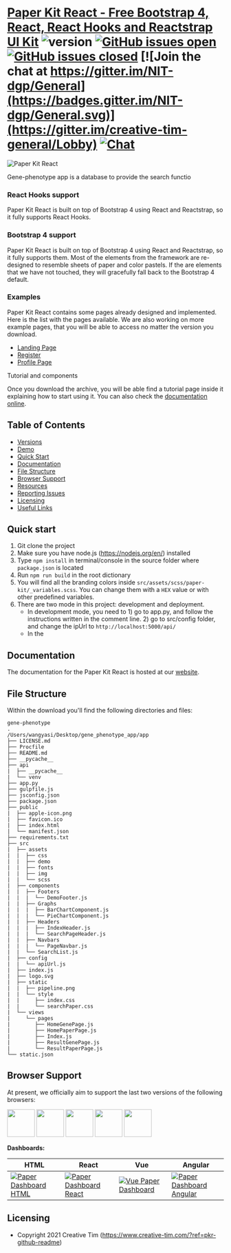 # [Paper Kit React - Free Bootstrap 4, React, React Hooks and Reactstrap UI Kit](https://demos.creative-tim.com/paper-kit-react/#/index?ref=pkr-github-readme) ![version](https://img.shields.io/badge/version-1.3.0-blue.svg) [![GitHub issues open](https://img.shields.io/github/issues/creativetimofficial/material-kit.svg?maxAge=2592000)](https://github.com/creativetimofficial/paper-kit-react/issues?q=is%3Aopen+is%3Aissue) [![GitHub issues closed](https://img.shields.io/github/issues-closed-raw/creativetimofficial/paper-kit-react.svg?maxAge=2592000)](https://github.com/creativetimofficial/paper-kit-react/issues?q=is%3Aissue+is%3Aclosed) [![Join the chat at https://gitter.im/NIT-dgp/General](https://badges.gitter.im/NIT-dgp/General.svg)](https://gitter.im/creative-tim-general/Lobby) [![Chat](https://img.shields.io/badge/chat-on%20discord-7289da.svg)](https://discord.gg/E4aHAQy)

![Paper Kit React](https://raw.githubusercontent.com/creativetimofficial/public-assets/master/paper-kit-react/opt_pk_react_thumbnail.jpg)

Gene-phenotype app is a database to provide the search functio


### React Hooks support

Paper Kit React is built on top of Bootstrap 4 using React and Reactstrap, so it fully supports React Hooks.


### Bootstrap 4 support

Paper Kit React is built on top of Bootstrap 4 using React and Reactstrap, so it fully supports them. Most of the elements from the framework are re-designed to resemble sheets of paper and color pastels. If the are elements that we have not touched, they will gracefully fall back to the Bootstrap 4 default.


### Examples

Paper Kit React contains some pages already designed and implemented. Here is the list with the pages available. We are also working on more example pages, that you will be able to access no matter the version you download.


* [Landing Page](https://demos.creative-tim.com/paper-kit-react/#/landing-page?ref=pkr-github-readme)
* [Register](https://demos.creative-tim.com/paper-kit-react/#/register-page?ref=pkr-github-readme)
* [Profile Page](https://demos.creative-tim.com/paper-kit-react/#/profile-page?ref=pkr-github-readme)

Tutorial and components

Once you download the archive, you will be able find a tutorial page inside it explaining how to start using it. You can also check the [documentation online](https://demos.creative-tim.com/paper-kit-react/#/documentation/introduction?ref=pkr-github-readme).


## Table of Contents

* [Versions](#versions)
* [Demo](#demo)
* [Quick Start](#quick-start)
* [Documentation](#documentation)
* [File Structure](#file-structure)
* [Browser Support](#browser-support)
* [Resources](#resources)
* [Reporting Issues](#reporting-issues)
* [Licensing](#licensing)
* [Useful Links](#useful-links)


## Quick start

1.  Git clone the project
2.  Make sure you have node.js (<https://nodejs.org/en/>) installed
3.  Type `npm install` in terminal/console in the source folder where `package.json` is located
4. Run `npm run build` in the root dictionary
4.  You will find all the branding colors inside `src/assets/scss/paper-kit/_variables.scss`. You can change them with a `HEX` value or with other predefined variables.
5.  There are two mode in this project: development and deployment.
    - In development mode, you need to 1) go to app.py, and follow the instructions written in the comment line. 2) go to src/config folder, and change the ipUrl to `http://localhost:5000/api/`
    - In the

## Documentation
The documentation for the Paper Kit React is hosted at our [website](https://demos.creative-tim.com/paper-kit-react/#/documentation/introduction?ref=pkr-github-readme).


## File Structure

Within the download you'll find the following directories and files:
```
gene-phenotype
.
/Users/wangyasi/Desktop/gene_phenotype_app/app
├── LICENSE.md
├── Procfile
├── README.md
├── __pycache__
├── api
|  ├── __pycache__
|  └── venv
├── app.py
├── gulpfile.js
├── jsconfig.json
├── package.json
├── public
|  ├── apple-icon.png
|  ├── favicon.ico
|  ├── index.html
|  └── manifest.json
├── requirements.txt
├── src
|  ├── assets
|  |  ├── css
|  |  ├── demo
|  |  ├── fonts
|  |  ├── img
|  |  └── scss
|  ├── components
|  |  ├── Footers
|  |  |  └── DemoFooter.js
|  |  ├── Graphs
|  |  |  ├── BarChartComponent.js
|  |  |  └── PieChartComponent.js
|  |  ├── Headers
|  |  |  ├── IndexHeader.js
|  |  |  └── SearchPageHeader.js
|  |  ├── Navbars
|  |  |  └── PageNavbar.js
|  |  └── SearchList.js
|  ├── config
|  |  └── apiUrl.js
|  ├── index.js
|  ├── logo.svg
|  ├── static
|  |  ├── pipeline.png
|  |  └── style
|  |     ├── index.css
|  |     └── searchPaper.css
|  └── views
|     └── pages
|        ├── HomeGenePage.js
|        ├── HomePaperPage.js
|        ├── Index.js
|        ├── ResultGenePage.js
|        └── ResultPaperPage.js
└── static.json

```


## Browser Support

At present, we officially aim to support the last two versions of the following browsers:

<img src="https://github.com/creativetimofficial/public-assets/blob/master/logos/chrome-logo.png?raw=true" width="64" height="64"> <img src="https://raw.githubusercontent.com/creativetimofficial/public-assets/master/logos/firefox-logo.png" width="64" height="64"> <img src="https://raw.githubusercontent.com/creativetimofficial/public-assets/master/logos/edge-logo.png" width="64" height="64"> <img src="https://raw.githubusercontent.com/creativetimofficial/public-assets/master/logos/safari-logo.png" width="64" height="64"> <img src="https://raw.githubusercontent.com/creativetimofficial/public-assets/master/logos/opera-logo.png" width="64" height="64">



**Dashboards:**

| HTML | React | Vue  | Angular |
| --- | --- | ---  | ---  |
| [![Paper Dashboard  HTML](https://raw.githubusercontent.com/creativetimofficial/public-assets/master/paper-dashboard-2-html/opt_pd2_thumbnail.jpg)](https://www.creative-tim.com/product/paper-dashboard-2?ref=pkr-github-readme) | [![Paper Dashboard  React](https://raw.githubusercontent.com/creativetimofficial/public-assets/master/paper-dashboard-react/opt_pd_react_thumbnail.jpg)](https://www.creative-tim.com/product/paper-dashboard-pro-react?ref=pkr-github-readme) | [![Vue Paper Dashboard](https://raw.githubusercontent.com/creativetimofficial/public-assets/master/vue-paper-dashboard/opt_pd_vue_thumbnail.jpg)](https://www.creative-tim.com/product/vue-paper-dashboard?ref=pkr-github-readme)  | [![ Paper Dashboard Angular](https://raw.githubusercontent.com/creativetimofficial/public-assets/master/paper-kit-2-angular/opt_pk2_angular_thumbnail.jpg)](https://www.creative-tim.com/product/paper-dashboard-angular?ref=pkr-github-readme)


## Licensing

- Copyright 2021 Creative Tim (https://www.creative-tim.com/?ref=pkr-github-readme)

[CHANGELOG]: ./CHANGELOG.md
[LICENSE]: ./LICENSE.md
